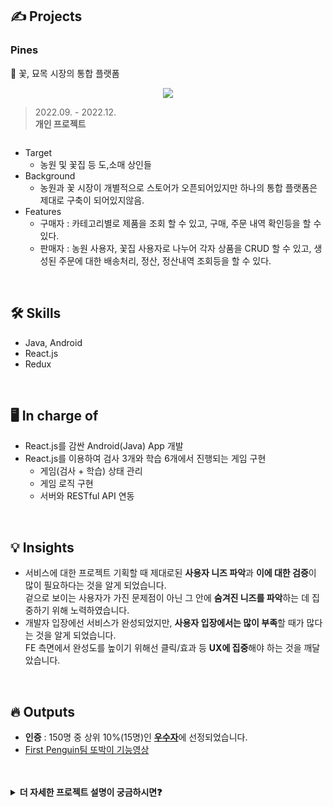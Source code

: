 



## ✍️ Projects
### Pines
🌷 꽃, 묘목 시장의 통합 플랫폼
<p align="center">
  <img src="https://user-images.githubusercontent.com/89395238/207784716-cb001c29-eab5-4b89-b31f-e04b7dcc45af.JPG">
</p>


> 2022.09. - 2022.12.    
> **개인 프로젝트**

<div style="display: flex;">
  <img src="" alt=""/>
  <img src="" alt=""/>
</div>

- Target
    - 농원 및 꽃집 등 도,소매 상인들
- Background
    - 농원과 꽃 시장이 개별적으로 스토어가 오픈되어있지만 하나의 통합 플랫폼은 제대로 구축이 되어있지않음.
- Features
    - 구매자 : 카테고리별로 제품을 조회 할 수 있고, 구매, 주문 내역 확인등을 할 수 있다.  
    - 판매자 : 농원 사용자, 꽃집 사용자로 나누어 각자 상품을 CRUD 할 수 있고, 생성된 주문에 대한 배송처리, 정산, 정산내역 조회등을 
할 수 있다.  

<br/>

## 🛠 Skills

- Java, Android
- React.js
- Redux

<br/>

## 🖥 In charge of

- React.js를 감싼 Android(Java) App 개발
- React.js를 이용하여 검사 3개와 학습 6개에서 진행되는 게임 구현
    - 게임(검사 + 학습) 상태 관리
    - 게임 로직 구현
    - 서버와 RESTful API 연동

<br/>

## 💡 Insights

- 서비스에 대한 프로젝트 기획할 때 제대로된 **사용자 니즈 파악**과 **이에 대한 검증**이 많이 필요하다는 것을 알게 되었습니다.     
    겉으로 보이는 사용자가 가진 문제점이 아닌 그 안에 **숨겨진 니즈를 파악**하는 데 집중하기 위해 노력하였습니다.
- 개발자 입장에선 서비스가 완성되었지만, **사용자 입장에서는 많이 부족**할 때가 많다는 것을 알게 되었습니다.      
   FE 측면에서 완성도를 높이기 위해선 클릭/효과 등 **UX에 집중**해야 하는 것을 깨달았습니다.


<br/>

## 🔥 Outputs

- **인증** : 150명 중 상위 10%(15명)인 [**우수자**](https://www.swmaestro.org/sw/bbs/B0000006/view.do?nttId=23408&menuNo=200015&pageIndex=4)에 선정되었습니다.
- [First Penguin팀 또박이 기능영상](https://youtu.be/tA0RM6SWhJ0)

<br/>
<br/>


<details>
  <summary><b>더 자세한 프로젝트 설명이 궁금하시면❓</b></summary>
 

### 특징

- 한국의 난독증 아동을 위한 서비스입니다.
- [대한난독증협회](http://www.nandoc.com/)에서 실제 진행되고 있는 검사와 치료법을 바탕으로 커리큘럼 기획을 하였습니다.
- 3개의 검사와 6개의 학습으로 이루어져 있습니다.

### 검사 유형

1. 청각처리속도 검사
    - 변화하는 소리를 구분할 있는 능력을 평가합니다.
    - 올라가는 소리(낮은 피치 → 높은 피치)와 내려가는 소리(높은 피치 → 낮은 피치)가 있습니다.
    - 이 두 가지 소리 중 랜덤으로 2번의 소리를 들려줍니다.
    - 2번의 소리의 간격을 점점 줄여가며 2개의 소리를 구분할 수 있는지 체크합니다.
2. 어음청취력 검사
    - 1음절의 비슷한 말소리를 들려준 후 구분할 수 있나 체크합니다.
3. 선택적 집중력 검사
    - 소음이 있는 상황에서 사람의 목소리를 정확하게 듣고 따라할 수 있는 체크합니다.

### 학습 유형

1. 따라 읽기
    - 유일한 **의미 중심 학습**입니다.
    - (1)동시/동요, (2)자/모음 단어를 듣고 따라 읽습니다.
    - 발음/속도/리듬감 등을 계산합니다.
2. 자/모음 구분하기
    - 들려주는 한 음절의 자/모음을 듣고 해당하는 글자를 클릭합니다.
3. 단어를 듣고 그림 맞추기
    - 들려주는 단어를 듣고 해당하는 그림을 클릭합니다.
4. 그림의 첫 음소 맞추기
    - 그림에 해당하는 단어를 듣고 첫 음소에 해당하는 글자를 클릭합니다.
5. 음절수 계산하기
    - 들려주는 단어를 듣고 사과 나무에서 사과를 드래그하여 바구니에 드랍합니다.
6. 공통 소리 찾기
    - 들려주는 3개의 단어를 듣고 공통되는 소리를 클릭합니다.

### 개발 외

- 컨텐츠 개발을 위해 대한난독증협회와 수차례 미팅 진행
- 주요 타겟층 아동에 맞춘 프레임워크 및 UX 디자인, 기획 및 개발
  
  
</details>
